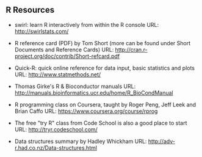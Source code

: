 ## R Resources

- swirl: learn R interactively from within the R console
URL: http://swirlstats.com/

- R reference card (PDF) by Tom Short (more can be found under Short Documents and Reference Cards)
URL: http://cran.r-project.org/doc/contrib/Short-refcard.pdf

- Quick-R: quick online reference for data input, basic statistics and plots
URL: http://www.statmethods.net/

- Thomas Girke's R & Bioconductor manuals
URL: http://manuals.bioinformatics.ucr.edu/home/R_BioCondManual

- R programming class on Coursera,  taught by Roger Peng, Jeff Leek and Brian Caffo
URL: https://www.coursera.org/course/rprog

- The free "try R" class from Code School is also a good place to start
URL: http://tryr.codeschool.com/

- Data structures summary by Hadley Whickham
URL: http://adv-r.had.co.nz/Data-structures.html

